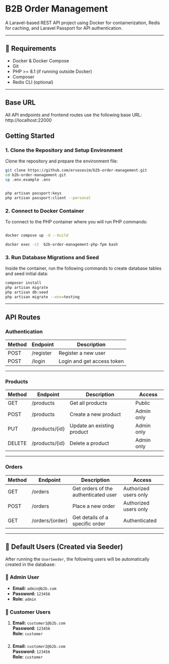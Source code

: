 # B2B Order Management

A Laravel-based REST API project using Docker for containerization, Redis for caching, and Laravel Passport for API
authentication.

---

## 🚀 Requirements

- Docker & Docker Compose
- Git
- PHP >= 8.1 (if running outside Docker)
- Composer
- Redis CLI (optional)

---

## Base URL

All API endpoints and frontend routes use the following base URL: http://localhost:22000

## Getting Started

### 1. Clone the Repository and Setup Environment

Clone the repository and prepare the environment file:

```bash
git clone https://github.com/ervasevim/b2b-order-management.git
cd b2b-order-management.git
cp .env.example .env


php artisan passport:keys
php artisan passport:client --personal
```

### 2. Connect to Docker Container

To connect to the PHP container where you will run PHP commands:

```bash

docker compose up -d --build

docker exec -it  b2b-order-management-php-fpm bash
```

### 3. Run Database Migrations and Seed

Inside the container, run the following commands to create database tables and seed initial data:

```bash
composer install
php artisan migrate
php artisan db:seed
php artisan migrate --env=testing
```

---

## API Routes

### Authentication

| Method | Endpoint  | Description                |
|--------|-----------|----------------------------|
| POST   | /register | Register a new user        |
| POST   | /login    | Login and get access token |

---

### Products

| Method | Endpoint       | Description                | Access     |
|--------|----------------|----------------------------|------------|
| GET    | /products      | Get all products           | Public     |
| POST   | /products      | Create a new product       | Admin only |
| PUT    | /products/{id} | Update an existing product | Admin only |
| DELETE | /products/{id} | Delete a product           | Admin only |

---

### Orders

| Method | Endpoint        | Description                          | Access                |
|--------|-----------------|--------------------------------------|-----------------------|
| GET    | /orders         | Get orders of the authenticated user | Authorized users only |
| POST   | /orders         | Place a new order                    | Authorized users only |
| GET    | /orders/{order} | Get details of a specific order      | Authenticated         |

---

## 🚀 Default Users (Created via Seeder)

After running the `UserSeeder`, the following users will be automatically created in the database:

### 👑 Admin User
- **Email:** `admin@b2b.com`
- **Password:** `123456`
- **Role:** `admin`

### 👤 Customer Users
1. **Email:** `customer1@b2b.com`  
   **Password:** `123456`  
   **Role:** `customer`
###
2. **Email:** `customer2@b2b.com`  
   **Password:** `123456`  
   **Role:** `customer`
